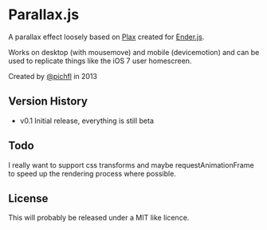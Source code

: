 # Parallax.js

A parallax effect loosely based on [Plax](https://github.com/cameronmcefee/plax)
created for [Ender.js](http://ender.jit.su).

Works on desktop (with mousemove) and mobile (devicemotion) and can be used to replicate things like the iOS 7 user homescreen.

Created by [@pichfl](http://florianpichler.de) in 2013

## Version History

- v0.1 Initial release, everything is still beta


## Todo

I really want to support css transforms and maybe requestAnimationFrame to speed up the rendering process where possible.


## License

This will probably be released under a MIT like licence.
